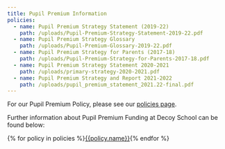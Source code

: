 ```yaml
---
title: Pupil Premium Information
policies:
  - name: Pupil Premium Strategy Statement (2019-22)
    path: /uploads/Pupil-Premium-Strategy-Statement-2019-22.pdf
  - name: Pupil Premium Strategy Glossary
    path: /uploads/Pupil-Premium-Glossary-2019-22.pdf
  - name: Pupil Premium Strategy for Parents (2017-18)
    path: /uploads/Pupil-Premium-Strategy-for-Parents-2017-18.pdf
  - name: Pupil Premium Strategy Statement 2020-2021
    path: /uploads/primary-strategy-2020-2021.pdf
  - name: Pupil Premium Strategy and Report 2021-2022
    path: /uploads/pupil_premium_statement_2021.22-final.pdf
---
```

For our Pupil Premium Policy, please see our [policies page](https://decoy-school-test-site.netlify.app/information/policies/).

Further information about Pupil Premium Funding at Decoy School can be found below:

<div class="content-grid">
  {% for policy in policies %}<a href="{{policy.path}}">{{policy.name}}</a>{% endfor %}
</div>